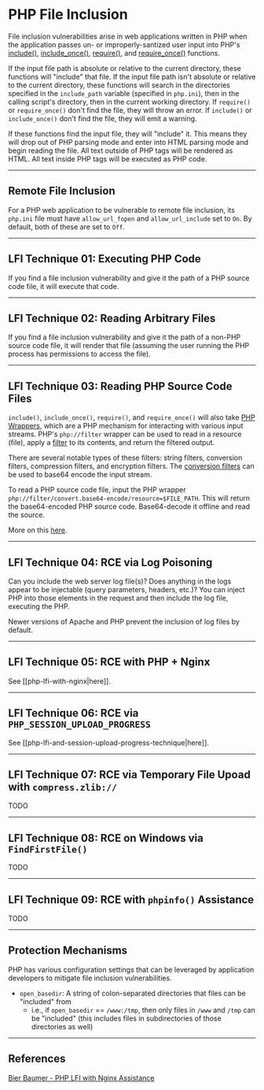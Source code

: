 # PHP File Inclusion

File inclusion vulnerabilities arise in web applications written in PHP when the application passes un- or improperly-santized user input into PHP's [include()](https://www.php.net/manual/en/function.include.php), [include_once()](https://www.php.net/manual/en/function.include-once.php), [require()](https://www.php.net/manual/en/function.require.php), and [require_once()](https://www.php.net/manual/en/function.require-once.php) functions.

If the input file path is absolute or relative to the current directory, these functions will "include" that file. If the input file path isn't absolute or relative to the current directory, these functions will search in the directories specified in the `include_path` variable (specified in `php.ini`), then in the calling script's directory, then in the current working directory. If `require()` or `require_once()` don't find the file, they will throw an error. If `include()` or `include_once()` don't find the file, they will emit a warning.

If these functions find the input file, they will "include" it. This means they will drop out of PHP parsing mode and enter into HTML parsing mode and begin reading the file. All text outside of PHP tags will be rendered as HTML. All text inside PHP tags will be executed as PHP code.

---

## Remote File Inclusion

For a PHP web application to be vulnerable to remote file inclusion, its `php.ini` file must have `allow_url_fopen` and `allow_url_include` set to `On`. By default, both of these are set to `Off`.

---

## LFI Technique 01: Executing PHP Code

If you find a file inclusion vulnerability and give it the path of a PHP source code file, it will execute that code.

---

## LFI Technique 02: Reading Arbitrary Files

If you find a file inclusion vulnerability and give it the path of a non-PHP source code file, it will render that file (assuming the user running the PHP process has permissions to access the file).

---

## LFI Technique 03: Reading PHP Source Code Files

`include()`, `include_once()`, `require()`, and `require_once()` will also take [PHP  Wrappers](https://www.php.net/manual/en/wrappers.php.php), which are a PHP mechanism for interacting with various input streams. PHP's `php://filter` wrapper can be used to read in a resource (file), apply a [filter](https://www.php.net/manual/en/filters.php) to its contents, and return the filtered output.

There are several notable types of these filters: string filters, conversion filters, compression filters, and encryption filters. The [conversion filters](https://www.php.net/manual/en/filters.convert.php) can be used to base64 encode the input stream.

To read a PHP source code file, input the PHP wrapper `php://filter/convert.base64-encode/resource=$FILE_PATH`. This will return the base64-encoded PHP source code. Base64-decode it offline and read the source.

More on this [here](https://book.hacktricks.xyz/pentesting-web/file-inclusion#lfi-rfi-using-php-wrappers).

---

## LFI Technique 04: RCE via Log Poisoning

Can you include the web server log file(s)? Does anything in the logs appear to be injectable (query parameters, headers, etc.)? You can inject PHP into those elements in the request and then include the log file, executing the PHP.

Newer versions of Apache and PHP prevent the inclusion of log files by default.

---

## LFI Technique 05: RCE with PHP + Nginx

See [[php-lfi-with-nginx|here]].

---

## LFI Technique 06: RCE via `PHP_SESSION_UPLOAD_PROGRESS`

See [[php-lfi-and-session-upload-progress-technique|here]].

---

## LFI Technique 07: RCE via Temporary File Upoad with `compress.zlib://`

TODO

---

## LFI Technique 08: RCE on Windows via `FindFirstFile()`

TODO

---

## LFI Technique 09: RCE with `phpinfo()` Assistance

TODO

---

## Protection Mechanisms

PHP has various configuration settings that can be leveraged by application developers to mitigate file inclusion vulnerabilities.

- `open_basedir`: A string of colon-separated directories that files can be "included" from
	- i.e., if `open_basedir` == `/www:/tmp`, then only files in `/www` and `/tmp` can be "included" (this includes files in subdirectories of those directories as well)

---

## References

[Bier Baumer - PHP LFI with Nginx Assistance](https://bierbaumer.net/security/php-lfi-with-nginx-assistance/)
